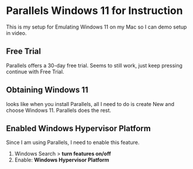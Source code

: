 # Parallels Windows 11 for Instruction

This is my setup for Emulating Windows 11 on my Mac so I can demo setup in video.

## Free Trial

Parallels offers a 30-day free trial. Seems to still work, just keep pressing continue with Free Trial.

## Obtaining Windows 11

looks like when you install Parallels, all I need to do is create New and choose Windows 11. Parallels does the rest.

## Enabled Windows Hypervisor Platform

Since I am using Parallels, I need to enable this feature.

1. Windows Search > **turn features on/off**
2. Enable: **Windows Hypervisor Platform**
